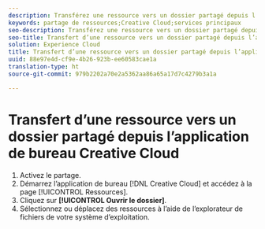 ```yaml
---
description: Transférez une ressource vers un dossier partagé depuis l’application de bureau Creative Cloud.
keywords: partage de ressources;Creative Cloud;services principaux
seo-description: Transférez une ressource vers un dossier partagé depuis l’application de bureau Creative Cloud.
seo-title: Transfert d’une ressource vers un dossier partagé depuis l’application de bureau Creative Cloud
solution: Experience Cloud
title: Transfert d’une ressource vers un dossier partagé depuis l’application de bureau Creative Cloud
uuid: 88e97e4d-cf9e-4b26-923b-ee60583cae1a
translation-type: ht
source-git-commit: 979b2202a70e2a5362aa86a65a17d7c4279b3a1a

---
```



# Transfert d’une ressource vers un dossier partagé depuis l’application de bureau Creative Cloud

1. Activez le partage.
1. Démarrez l’application de bureau [!DNL Creative Cloud] et accédez à la page [!UICONTROL Ressources].
1. Cliquez sur **[!UICONTROL Ouvrir le dossier]**.
1. Sélectionnez ou déplacez des ressources à l’aide de l’explorateur de fichiers de votre système d’exploitation.
